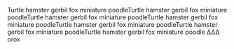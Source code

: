 Turtle hamster gerbil fox miniature poodleTurtle hamster gerbil fox miniature poodleTurtle hamster gerbil fox miniature poodleTurtle hamster gerbil fox miniature poodleTurtle hamster gerbil fox miniature poodleTurtle hamster gerbil fox miniature poodleTurtle hamster gerbil fox miniature poodle ∆∆∆ orox
